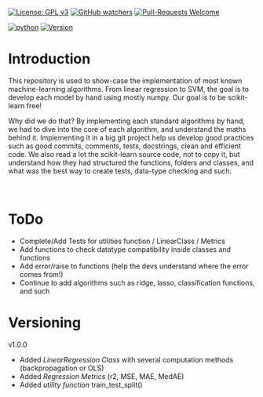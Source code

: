 [![License: GPL v3](https://img.shields.io/badge/License-GPLv3-blue.svg)](https://www.gnu.org/licenses/gpl-3.0)
[![GitHub watchers](https://img.shields.io/badge/Watchers-1-blue)](https://github.com/Anghille/MachineLearningAlgo/watchers)
[![Pull-Requests Welcome](https://img.shields.io/badge/Pull%20Request-Welcome-blue)](https://github.com/Anghille/MachineLearningAlgo/pulls)

[![python](https://img.shields.io/badge/Made%20with-Python-blue)](https://www.python.org/)
[![Version](https://img.shields.io/badge/Version-v1.0.0-blue)](https://github.com/Anghille/MachineLearningAlgo#versioning)

# Introduction

This repository is used to show-case the implementation of most known machine-learning algorithms. From linear regression to SVM, the goal is to develop each model by hand using mostly numpy. Our goal is to be scikit-learn free!

Why did we do that? By implementing each standard algorithms by hand, we had to dive into the core of each algorithm, and understand the maths behind it. Implementing it in a big git project help us develop good practices such as good commits, comments, tests, docstrings, clean and efficient code. We also read a lot the scikit-learn source code, not to copy it, but understand how they had structured the functions, folders and classes, and what was the best way to create tests, data-type checking and such.  
<br><br>

# ToDo
* Complete/Add Tests for utilities function / LinearClass / Metrics
* Add functions to check datatype compatibility inside classes and functions
* Add error/raise to functions (help the devs understand where the error comes from!)
* Continue to add algorithms such as ridge, lasso, classification functions, and such


# Versioning

v1.0.0
* Added *LinearRegression Class* with several computation methods (backpropagation or OLS)
* Added *Regression Metrics* (r2, MSE, MAE, MedAE)
* Added *utility function* train_test_split()
